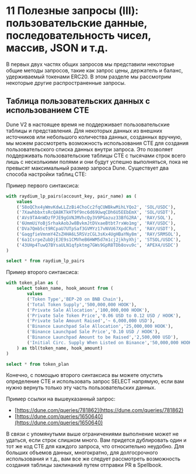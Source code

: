 # 11 Полезные запросы (III): пользовательские данные, последовательность чисел, массив, JSON и т.д.

В первых двух частях общих запросов мы представили некоторые общие методы запросов, такие как запрос цены, держатель и баланс, удерживаемый токенами ERC20. В этом разделе мы рассмотрим некоторые другие распространенные запросы.

## Таблица пользовательских данных с использованием CTE

Dune V2 в настоящее время не поддерживает пользовательские таблицы и представления. Для некоторых данных из внешних источников или небольшого количества данных, созданных вручную, мы можем рассмотреть возможность использования CTE для создания пользовательского списка данных внутри запроса. Это позволяет поддерживать пользовательские таблицы CTE с тысячами строк всего лишь с несколькими полями и они будут успешно выполняться, пока не превысят максимальный размер запроса Dune. Существует два способа настройки таблиц CTE:

Пример первого синтаксиса:
``` sql
with raydium_lp_pairs(account_key, pair_name) as (
    values
    ('58oQChx4yWmvKdwLLZzBi4ChoCc2fqCUWBkwMihLYQo2', 'SOL/USDC'),
    ('7XawhbbxtsRcQA8KTkHT9f9nc6d69UwqCDh6U5EEbEmX', 'SOL/USDT'),
    ('AVs9TA4nWDzfPJE9gGVNJMVhcQy3V9PGazuz33BfG2RA', 'RAY/SOL'),
    ('6UmmUiYoBjSrhakAobJw8BvkmJtDVxaeBtbt7rxWo1mg', 'RAY/USDC'),
    ('DVa7Qmb5ct9RCpaU7UTpSaf3GVMYz17vNVU67XpdCRut', 'RAY/USDT'),
    ('GaqgfieVmnmY4ZsZHHA6L5RSVzCGL3sKx4UgHBaYNy8m', 'RAY/SRMSOL'),
    ('6a1CsrpeZubDjEJE9s1CMVheB6HWM5d7m1cj2jkhyXhj', 'STSOL/USDC'),
    ('43UHp4TuwQ7BYsaULN1qfpktmg7GWs9GpR8TDb8ovu9c', 'APEX4/USDC')
)

select * from raydium_lp_pairs
```

Пример второго синтаксиса:

``` sql
with token_plan as (
    select token_name, hook_amount from (
        values
        ('Token Type','BEP-20 on BNB Chain'),
        ('Total Token Supply','500,000,000 HOOK'),
        ('Private Sale Allocation','100,000,000 HOOK'),
        ('Private Sale Token Price','0.06 USD to 0.12 USD / HOOK'),
        ('Private Sale Amount Raised','~ 6,000,000 USD'),
        ('Binance Launchpad Sale Allocation','25,000,000 HOOK'),
        ('Binance Launchpad Sale Price','0.10 USD / HOOK'),
        ('Binance Launchpad Amount to be Raised','2,500,000 USD'),
        ('Initial Circ. Supply When Listed on Binance','50,000,000 HOOK (10.00%)')
    ) as tbl(token_name, hook_amount)
)

select * from token_plan
```

Конечно, с помощью второго синтаксиса вы можете опустить определение CTE и использовать запрос SELECT напрямую, если вам нужно вернуть только эту часть пользовательских данных.

Пример ссылки на вышеуказанный запрос:
- [https://dune.com/queries/781862](https://dune.com/queries/781862)
- [https://dune.com/queries/1650640](https://dune.com/queries/1650640)

В связи с упомянутыми выше ограничениями выполнение может не удаться, если строк слишком много. Вам придется дублировать один и тот же код CTE для каждого запроса, что относительно неудобно. Для больших объемов данных, многократно, для долгосрочного использования и т.д., вам все же следует рассмотреть возможность создания таблицы заклинаний путем отправки PR в Spellbook.

